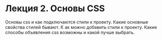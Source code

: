 # Лекция 2. Основы CSS

Основы css и как подключаются стили к проекту. 
Какие основные свойства стилей бывают. К
ак можно добавить стили к проекту. 
Какие способы объявления css возможны и какой лучше выбрать.